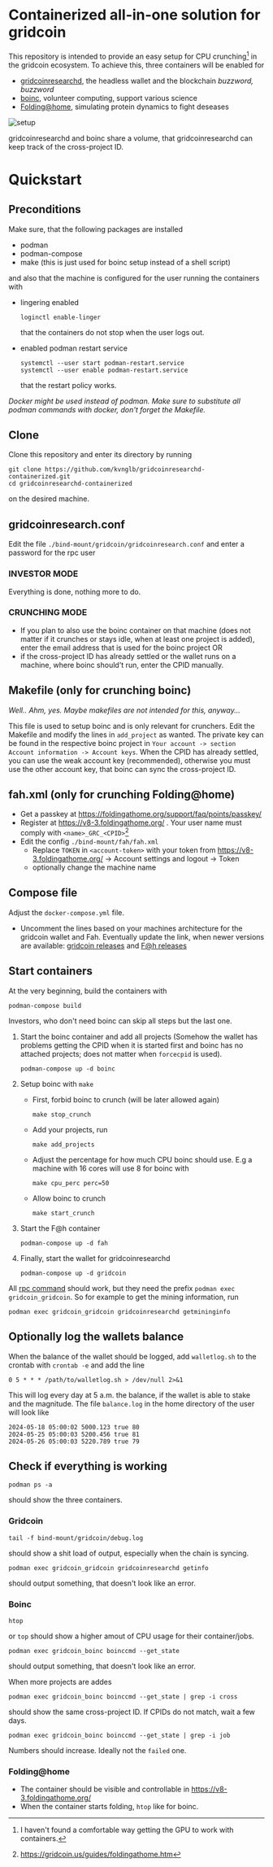# Containerized all-in-one solution for gridcoin
This repository is intended to provide an easy setup for CPU crunching[^1] in the gridcoin ecosystem.
To achieve this, three containers will be enabled for
- [gridcoinresearchd](https://gridcoin.us/), the headless wallet and the blockchain *buzzword, buzzword*
- [boinc](https://boinc.berkeley.edu/), volunteer computing, support various science
- [Folding@home](https://foldingathome.org/), simulating protein dynamics to fight deseases

![setup](Docs/setup.svg)

gridcoinresearchd and boinc share a volume, that gridcoinresearchd can keep track of the cross-project ID.

# Quickstart
## Preconditions
Make sure, that the following packages are installed
- podman
- podman-compose
- make (this is just used for boinc setup instead of a shell script)

and also that the machine is configured for the user running the containers with
- lingering enabled
  ```
  loginctl enable-linger
  ```
  that the containers do not stop when the user logs out.

- enabled podman restart service
  ```
  systemctl --user start podman-restart.service
  systemctl --user enable podman-restart.service
  ```
  that the restart policy works.

*Docker might be used instead of podman. Make sure to substitute all podman commands with docker, don't forget the Makefile.*

## Clone
Clone this repository and enter its directory by running
```
git clone https://github.com/kvnglb/gridcoinresearchd-containerized.git
cd gridcoinresearchd-containerized
```
on the desired machine.

## gridcoinresearch.conf
Edit the file `./bind-mount/gridcoin/gridcoinresearch.conf` and enter a password for the rpc user

### INVESTOR MODE
Everything is done, nothing more to do.

### CRUNCHING MODE
- If you plan to also use the boinc container on that machine (does not matter if it crunches or stays idle, when at least one project is added), enter the email address that is used for the boinc project OR
- if the cross-project ID has already settled or the wallet runs on a machine, where boinc should't run, enter the CPID manually.

## Makefile (only for crunching boinc)
*Well.. Ahm, yes. Maybe makefiles are not intended for this, anyway...*

This file is used to setup boinc and is only relevant for crunchers. Edit the Makefile and modify the lines in `add_project` as wanted. The private key can be found in the respective boinc project in `Your account -> section Account information -> Account keys`. When the CPID has already settled, you can use the weak account key (recommended), otherwise you must use the other account key, that boinc can sync the cross-project ID.

## fah.xml (only for crunching Folding@home)
- Get a passkey at https://foldingathome.org/support/faq/points/passkey/
- Register at https://v8-3.foldingathome.org/ . Your user name must comply with `<name>_GRC_<CPID>`[^2]
- Edit the config `./bind-mount/fah/fah.xml`
  - Replace `TOKEN` in `<account-token>` with your token from https://v8-3.foldingathome.org/ -> Account settings and logout -> Token
  - optionally change the machine name

## Compose file
Adjust the `docker-compose.yml` file.
- Uncomment the lines based on your machines architecture for the gridcoin wallet and Fah. Eventually update the link, when newer versions are available: [gridcoin releases](https://github.com/gridcoin-community/Gridcoin-Research/releases) and [F@h releases](https://foldingathome.org/start-folding/)

## Start containers
At the very beginning, build the containers with
```
podman-compose build
```

Investors, who don't need boinc can skip all steps but the last one.

1. Start the boinc container and add all projects (Somehow the wallet has problems getting the CPID when it is started first and boinc has no attached projects; does not matter when `forcecpid` is used).
    ```
    podman-compose up -d boinc
    ```

1. Setup boinc with `make`
    - First, forbid boinc to crunch (will be later allowed again)
      ```
      make stop_crunch
      ```
    - Add your projects, run
      ```
      make add_projects
      ```
    - Adjust the percentage for how much CPU boinc should use. E.g a machine with 16 cores will use 8 for boinc with
      ```
      make cpu_perc perc=50
      ```
    - Allow boinc to crunch
      ```
      make start_crunch
      ```

1. Start the F@h container
    ```
    podman-compose up -d fah
    ```

1. Finally, start the wallet for gridcoinresearchd
    ```
    podman-compose up -d gridcoin
    ```

All [rpc command](https://gridcoin.us/wiki/rpc.html) should work, but they need the prefix `podman exec gridcoin_gridcoin`. So for example to get the mining information, run
```
podman exec gridcoin_gridcoin gridcoinresearchd getmininginfo
```

## Optionally log the wallets balance
When the balance of the wallet should be logged, add `walletlog.sh` to the crontab with `crontab -e` and add the line
```
0 5 * * * /path/to/walletlog.sh > /dev/null 2>&1
```
This will log every day at 5 a.m. the balance, if the wallet is able to stake and the magnitude. The file `balance.log` in the home directory of the user will look like
```
2024-05-18 05:00:02 5000.123 true 80
2024-05-25 05:00:03 5200.456 true 81
2024-05-26 05:00:03 5220.789 true 79
```

## Check if everything is working
```
podman ps -a
```
should show the three containers.

### Gridcoin
```
tail -f bind-mount/gridcoin/debug.log
```
should show a shit load of output, especially when the chain is syncing.

```
podman exec gridcoin_gridcoin gridcoinresearchd getinfo
```
should output something, that doesn't look like an error.

### Boinc
```
htop
```
or `top` should show a higher amout of CPU usage for their container/jobs.

```
podman exec gridcoin_boinc boinccmd --get_state
```
should output something, that doesn't look like an error.

When more projects are addes
```
podman exec gridcoin_boinc boinccmd --get_state | grep -i cross
```
should show the same cross-project ID. If CPIDs do not match, wait a few days.

```
podman exec gridcoin_boinc boinccmd --get_state | grep -i job
```
Numbers should increase. Ideally not the `failed` one.

### Folding@home
- The container should be visible and controllable in https://v8-3.foldingathome.org/
- When the container starts folding, `htop` like for boinc.

[^1]: I haven't found a comfortable way getting the GPU to work with containers.
[^2]: https://gridcoin.us/guides/foldingathome.htm
